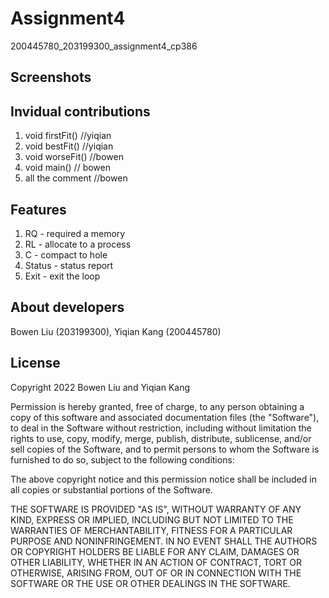 # Assignment4
200445780_203199300_assignment4_cp386

## Screenshots

## Invidual contributions
1. void firstFit() //yiqian
2. void bestFit() //yiqian
3. void worseFit() //bowen
4. void main() // bowen
5. all the comment //bowen

## Features
1. RQ - required a memory
2. RL - allocate to a process
3. C - compact to hole
4. Status - status report
5. Exit - exit the loop
 
## About developers
Bowen Liu (203199300),
Yiqian Kang (200445780)

## License
Copyright 2022 Bowen Liu and Yiqian Kang

Permission is hereby granted, free of charge, to any person obtaining a copy of this software and associated documentation files (the "Software"), to deal in the Software without restriction, including without limitation the rights to use, copy, modify, merge, publish, distribute, sublicense, and/or sell copies of the Software, and to permit persons to whom the Software is furnished to do so, subject to the following conditions:

The above copyright notice and this permission notice shall be included in all copies or substantial portions of the Software.

THE SOFTWARE IS PROVIDED "AS IS", WITHOUT WARRANTY OF ANY KIND, EXPRESS OR IMPLIED, INCLUDING BUT NOT LIMITED TO THE WARRANTIES OF MERCHANTABILITY, FITNESS FOR A PARTICULAR PURPOSE AND NONINFRINGEMENT. IN NO EVENT SHALL THE AUTHORS OR COPYRIGHT HOLDERS BE LIABLE FOR ANY CLAIM, DAMAGES OR OTHER LIABILITY, WHETHER IN AN ACTION OF CONTRACT, TORT OR OTHERWISE, ARISING FROM, OUT OF OR IN CONNECTION WITH THE SOFTWARE OR THE USE OR OTHER DEALINGS IN THE SOFTWARE.
